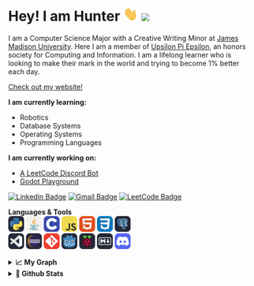 <h1> Hey! I am Hunter <img src="https://raw.githubusercontent.com/ABSphreak/ABSphreak/master/gifs/Hi.gif" width="30"> <img src="https://emojis.slackmojis.com/emojis/images/1531849430/4246/blob-sunglasses.gif?1531849430" width="30"/> </h1>

I am a Computer Science Major with a Creative Writing Minor at [James Madison University](https://www.jmu.edu/index.shtml). 
Here I am a member of [Upsilon Pi Epsilon](https://upe.acm.org/), an honors society for Computing and Information. I am a lifelong learner who is looking to make their mark in the world and trying to become 1% better each day. 

[Check out my website!](https://www.hunter-baker.com/)

**I am currently learning:**
- Robotics
- Database Systems
- Operating Systems
- Programming Languages

**I am currently working on:**
- [A LeetCode Discord Bot](https://github.com/hutnerr/leetcode-bot)
- [Godot Playground](https://github.com/hutnerr/godot-playground)

[![Linkedin Badge](https://img.shields.io/badge/-LinkedIn-blue?style=flat-square&logo=Linkedin&logoColor=white)](https://www.linkedin.com/in/hunter-b-baker/)
[![Gmail Badge](https://img.shields.io/badge/-Gmail-d14836?style=flat-square&logo=Gmail&logoColor=white)](mailto:hunter.baker.b@gmail.com)
[![LeetCode Badge](https://img.shields.io/badge/-Leetcode-black?d14836?style=flat-square&logo=Leetcode&logoColor=white)](https://leetcode.com/u/hutnerr/)

**Languages & Tools**
<br/>
<code><img height="32" width="32" src="https://raw.githubusercontent.com/tandpfun/skill-icons/65dea6c4eaca7da319e552c09f4cf5a9a8dab2c8/icons/Python-Dark.svg" alt="Python"></code>
<code><img height="32" width="32" src="https://raw.githubusercontent.com/tandpfun/skill-icons/65dea6c4eaca7da319e552c09f4cf5a9a8dab2c8/icons/Java-Light.svg" alt="Java"></code>
<code><img height="32" width="32" src="https://raw.githubusercontent.com/tandpfun/skill-icons/65dea6c4eaca7da319e552c09f4cf5a9a8dab2c8/icons/C.svg" alt="C"></code>
<code><img height="32" width="32" src="https://raw.githubusercontent.com/tandpfun/skill-icons/65dea6c4eaca7da319e552c09f4cf5a9a8dab2c8/icons/JavaScript.svg" alt="JavaScript"></code>
<code><img height="32" width="32" src="https://raw.githubusercontent.com/tandpfun/skill-icons/65dea6c4eaca7da319e552c09f4cf5a9a8dab2c8/icons/HTML.svg" alt="HTML"></code>
<code><img height="32" width="32" src="https://raw.githubusercontent.com/tandpfun/skill-icons/65dea6c4eaca7da319e552c09f4cf5a9a8dab2c8/icons/CSS.svg" alt="CSS"></code>
<code><img height="32" width="32" src="https://raw.githubusercontent.com/tandpfun/skill-icons/65dea6c4eaca7da319e552c09f4cf5a9a8dab2c8/icons/PostgreSQL-Dark.svg" alt="PostgreSQL"></code>
<br/>
<code><img height="32" width="32" src="https://raw.githubusercontent.com/tandpfun/skill-icons/65dea6c4eaca7da319e552c09f4cf5a9a8dab2c8/icons/VSCode-Dark.svg" alt="VSCode"></code>
<code><img height="32" width="32" src="https://raw.githubusercontent.com/tandpfun/skill-icons/65dea6c4eaca7da319e552c09f4cf5a9a8dab2c8/icons/Eclipse-Dark.svg" alt="Eclipse"></code>
<code><img height="32" width="32" src="https://raw.githubusercontent.com/tandpfun/skill-icons/65dea6c4eaca7da319e552c09f4cf5a9a8dab2c8/icons/Git.svg" alt="Git"></code>
<code><img height="32" width="32" src="https://raw.githubusercontent.com/tandpfun/skill-icons/65dea6c4eaca7da319e552c09f4cf5a9a8dab2c8/icons/Godot-Dark.svg" alt="Godot"></code>
<code><img height="32" width="32" src="https://raw.githubusercontent.com/tandpfun/skill-icons/65dea6c4eaca7da319e552c09f4cf5a9a8dab2c8/icons/RaspberryPi-Dark.svg" alt="Raspberry Pi"></code>
<code><img height="32" width="32" src="https://raw.githubusercontent.com/tandpfun/skill-icons/65dea6c4eaca7da319e552c09f4cf5a9a8dab2c8/icons/Markdown-Dark.svg" alt="Markdown"></code>
<code><img height="32" width="32" src="https://raw.githubusercontent.com/tandpfun/skill-icons/65dea6c4eaca7da319e552c09f4cf5a9a8dab2c8/icons/Discord.svg" alt="Discord Bots"></code>


<details>
  <summary><strong>📈 My Graph</strong></summary>
  <img src="https://github-readme-activity-graph.vercel.app/graph?username=hutnerr&theme=github-dark-dimmed&custom_title=hutnerr%20Activity%20Graph&hide_border=true)](https://github.com/ashutosh00710/github-readme-activity-graph">
</details>

<details>
  <summary><b>🤖 Github Stats</b></summary>
<!--   <img height="180em" width = "360em" align="left" alt="hutnerr's Leetcode Stats" src="https://github-readme-streak-stats.herokuapp.com/?user=hutnerr&theme=ayu-mirage&hide_border=false" /> -->
  <img height="180em" width = "360em" align="left" alt="hutnerr's Leetcode Stats" src="https://github-readme-stats.vercel.app/api/top-langs/?username=hutnerr&theme=ayu-mirage&hide_border=false&include_all_commits=true&count_private=true&layout=compact" />
</details>
